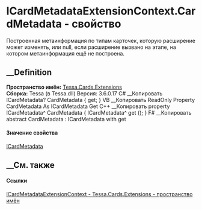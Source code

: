 # ICardMetadataExtensionContext.CardMetadata - свойство
Построенная метаинформация по типам карточек, которую расширение может
изменять, или null, если расширение вызвано на этапе, на котором
метаинформация ещё не построена.
## __Definition
 **Пространство имён:** [Tessa.Cards.Extensions](N_Tessa_Cards_Extensions.htm)  
 **Сборка:** Tessa (в Tessa.dll) Версия: 3.6.0.17
C# __Копировать
    ICardMetadata? CardMetadata { get; }
VB __Копировать
     ReadOnly Property CardMetadata As ICardMetadata
    	Get
C++ __Копировать
    property ICardMetadata^ CardMetadata {
    	ICardMetadata^ get ();
    }
F# __Копировать
     abstract CardMetadata : ICardMetadata with get
#### Значение свойства
[ICardMetadata](T_Tessa_Cards_ICardMetadata.htm)
##  __См. также
#### Ссылки
[ICardMetadataExtensionContext -
](T_Tessa_Cards_Extensions_ICardMetadataExtensionContext.htm)
[Tessa.Cards.Extensions - пространство имён](N_Tessa_Cards_Extensions.htm)

